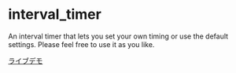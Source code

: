 # interval_timer
An interval timer that lets you set your own timing or use the default settings. Please feel free to use it as you like.

[ライブデモ](https://tyama11.github.io/interval_timer/)　
